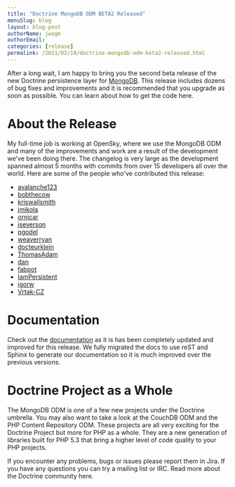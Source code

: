 ```yaml
---
title: "Doctrine MongoDB ODM BETA2 Released"
menuSlug: blog
layout: blog-post
authorName: jwage
authorEmail:
categories: [release]
permalink: /2011/02/19/doctrine-mongodb-odm-beta2-released.html
---
```

After a long wait, I am happy to bring you the second beta release of
the new Doctrine persistence layer for [MongoDB](http://mongodb.org).
This release includes dozens of bug fixes and improvements and it is
recommended that you upgrade as soon as possible. You can learn about
how to get the code here.

About the Release
=================

My full-time job is working at OpenSky, where we use the MongoDB ODM and
many of the improvements and work are a result of the development we've
been doing there. The changelog is very large as the development spanned
almost 5 months with commits from over 15 developers all over the world.
Here are some of the people who've contributed this release:

-   [avalanche123](http://github.com/avalanche123)
-   [bobthecow](http://github.com/bobthecow)
-   [kriswallsmith](http://github.com/kriswallsmith)
-   [jmikola](http://github.com/jmikola)
-   [ornicar](http://github.com/ornicar)
-   [jseverson](http://github.com/jseverson)
-   [pgodel](http://github.com/pgodel)
-   [weaverryan](http://github.com/weaverryan)
-   [docteurklein](http://github.com/docteurklein)
-   [ThomasAdam](https://github.com/ThomasAdam)
-   [dan](http://github.com/dan)
-   [fabpot](http://github.com/fabpot)
-   [IamPersistent](http://github.com/IamPersistent)
-   [igorw](http://github.com/igorw)
-   [Vrtak-CZ](http://github.com/Vrtak-CZ)

Documentation
=============

Check out the
[documentation](http://www.doctrine-project.org/docs/mongodb_odm/1.0/en)
as it is has been completely updated and improved for this release. We
fully migrated the docs to use reST and Sphinx to generate our
documentation so it is much improved over the previous versions.

Doctrine Project as a Whole
===========================

The MongoDB ODM is one of a few new projects under the Doctrine
umbrella. You may also want to take a look at the CouchDB ODM and the
PHP Content Repository ODM. These projects are all very exciting for the
Doctrine Project but more for PHP as a whole. They are a new generation
of libraries built for PHP 5.3 that bring a higher level of code quality
to your PHP projects.

If you encounter any problems, bugs or issues please report them in
Jira. If you have any questions you can try a mailing list or IRC. Read
more about the Doctrine community here.
